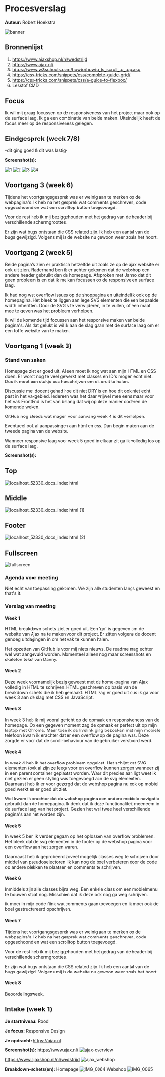# Procesverslag
**Auteur:** Robert Hoekstra

![banner](https://user-images.githubusercontent.com/45421908/91854183-a0af9380-ec63-11ea-9dc9-4cc821d9f7de.png)


## Bronnenlijst
1. https://www.ajaxshop.nl/nl/wedstrijd
2. https://www.ajax.nl/
3. https://www.w3schools.com/howto/howto_js_scroll_to_top.asp
4. https://css-tricks.com/snippets/css/complete-guide-grid/
5. https://css-tricks.com/snippets/css/a-guide-to-flexbox/
6. Lesstof CMD

## Focus
Ik wil mij graag focussen op de responsiveness van het project maar ook op de surface laag. Ik ga een combinatie van beide maken.
Uiteindelijk heeft de focus meer op de responsiveness gelegen.


## Eindgesprek (week 7/8)

-dit ging goed & dit was lastig-

**Screenshot(s):**


![1](https://user-images.githubusercontent.com/45421908/97118097-767cce00-1708-11eb-91d2-65838ec5e4f3.png)
![2](https://user-images.githubusercontent.com/45421908/97118100-7a105500-1708-11eb-8541-df279354faab.png)
![3](https://user-images.githubusercontent.com/45421908/97118103-7c72af00-1708-11eb-9b0d-f3aad75f97f1.png)
![4](https://user-images.githubusercontent.com/45421908/97118123-8bf1f800-1708-11eb-812e-c384371cb80c.png)





## Voortgang 3 (week 6)

Tijdens het voortgangsgesprek was er weinig aan te merken op de webpagina's.
Ik heb na het gesprek wat comments geschreven, code opgeschoond en wat een scrolltop button toegevoegd.

Voor de rest heb ik mij beziggehouden met het gedrag van de header bij verschillende schermgroottes.

Er zijn wat bugs ontstaan die CSS related zijn. Ik heb een aantal van de bugs gewijzigd. Volgens mij is de website nu gewoon weer zoals het hoort.




## Voortgang 2 (week 5)
Beide pagina's zien er praktisch hetzelfde uit zoals ze op de ajax website er ook uit zien.
Naderhand ben ik er achter gekomen dat de webshop een andere header gebruikt dan de homepage. Afsproken met Janno dat dit geen probleem is en dat ik me kan focussen op de responsive en surface laag.

Ik had nog wat overflow issues op de shoppagina en uiteindelijk ook op de homepagina. Het bleek te liggen aan lege SVG elementen die een bepaalde width inheritten. Door de SVG's te verwijderen, in te vullen, of een maat mee te geven was het probleem verholpen.

Ik wil de komende tijd focussen aan het responsive maken van beide pagina's. Als dat gelukt is wil ik aan de slag gaan met de surface laag om er een toffe website van te maken.



## Voortgang 1 (week 3)

### Stand van zaken
Homepage ziet er goed uit. Alleen moet ik nog wat aan mijn HTML en CSS doen. Er wordt nog te veel gewerkt met classes en ID's mogen echt niet. Dus ik moet een stukje css herschrijven om dit eruit te halen.

Discussie met docent gehad hoe dit niet DRY is en hoe dit ook niet echt past in het vakgebied. Iedereen was het daar vrijwel mee eens maar voor het vak FrontEnd is het van belang dat wij op deze manier coderen de komende weken.

GitHub nog steeds wat mager, voor aanvang week 4 is dit verholpen.

Eventueel ook al aanpassingen aan html en css. Dan begin maken aan de tweede pagina van de website.

Wanneer responsive laag voor week 5 goed in elkaar zit ga ik volledig los op de surface laag.

**Screenshot(s):**


## Top 
![localhost_52330_docs_index html](https://user-images.githubusercontent.com/45421908/93743344-3352ab00-fbf0-11ea-8a80-937d71984670.png)
## Middle
![localhost_52330_docs_index html (1)](https://user-images.githubusercontent.com/45421908/93743332-2c2b9d00-fbf0-11ea-9420-fb9ea815da6b.png)
## Footer
![localhost_52330_docs_index html (2)](https://user-images.githubusercontent.com/45421908/93743342-3352ab00-fbf0-11ea-94c1-4e53b7148e55.png)
## Fullscreen
![fullscreen](https://imgur.com/bGxPABa.png)




### Agenda voor meeting
Niet echt van toepassing gekomen. We zijn alle studenten langs geweest en that's it.

### Verslag van meeting

#### Week 1
HTML breakdown schets ziet er goed uit. Een 'go' is gegeven om de website van Ajax na te maken voor dit project. Er zitten volgens de docent genoeg uitdagingen in om het vak te kunnen halen.

Het opzetten van GitHub is voor mij niets nieuws. De readme mag echter wel wat aangevuld worden. Momenteel alleen nog maar screenshots en skeleton tekst van Danny.

#### Week 2
Deze week voornamelijk bezig geweest met de home-pagina van Ajax volledig in HTML te schrijven. HTML geschreven op basis van de breakdown schets die ik heb gemaakt.
HTML zag er goed uit dus ik ga voor week 3 aan de slag met CSS en JavaScript.

#### Week 3
In week 3 heb ik mij vooral gericht op de opmaak en responsiveness van de homepage.
Op een gegeven moment zag de opmaak er perfect uit op mijn laptop met Chrome.
Maar toen ik de livelink ging bezoeken met mijn mobiele telefoon kwam ik erachter dat er een overflow op de pagina was. Deze zorgde er voor dat de scroll-behaviour van de gebruiker verstoord werd. 

#### Week 4
In week 4 heb ik het overflow probleem opgelost. Het schijnt dat SVG elementen (ook al zijn ze leeg) voor en overflow kunnen zorgen wanneer zij in een parent container geplaatst worden. Waar dit precies aan ligt weet ik niet gezien er geen styling was toegevoegd aan de svg elementen. Daarnaast heb ik er voor gezorgd dat de webshop pagina nu ook op mobiel goed werkt en er goed uit ziet.

Wel kwam ik erachter dat de webshop pagina een andere mobiele navigatie gebruikt dan de homepagina. Ik denk dat ik deze functionaliteit meeneem in de surface laag van het project. Gezien het wel twee heel verschillende pagina's aan het worden zijn. 

#### Week 5
In week 5 ben ik verder gegaan op het oplossen van overflow problemen. Het bleek dat de svg elementen in de footer op de webshop pagina voor een overflow aan het zorgen waren.

Daarnaast heb ik geprobeerd zoveel mogelijk classes weg te schrijven door middel van pseudoselectoren. Ik kan nog de boel verbeteren door de code op andere plekken te plaatsen en comments te schrijven.

#### Week 6
Inmiddels zijn alle classes bijna weg. Een enkele class om een mobielmenu te bouwen staat nog. Misschien dat ik deze ook nog ga weg schrijven.

Ik moet in mijn code flink wat comments gaan toevoegen en ik moet ook de boel gestructureerd opschrijven.


#### Week 7

Tijdens het voortgangsgesprek was er weinig aan te merken op de webpagina's.
Ik heb na het gesprek wat comments geschreven, code opgeschoond en wat een scrolltop button toegevoegd.

Voor de rest heb ik mij beziggehouden met het gedrag van de header bij verschillende schermgroottes.

Er zijn wat bugs ontstaan die CSS related zijn. Ik heb een aantal van de bugs gewijzigd. Volgens mij is de website nu gewoon weer zoals het hoort.


#### Week 8
Beoordelingsweek.



## Intake (week 1)

**Je startniveau:** Rood

**Je focus:** Responsive Design

**Je opdracht:** https://ajax.nl

**Screenshot(s):**
https://www.ajax.nl/
![ajax-overview](https://user-images.githubusercontent.com/45421908/91839319-1f4e0600-ec4f-11ea-97f9-0aa0a9a75520.png)

https://www.ajaxshop.nl/nl/wedstrijd
![ajax_webshop](https://user-images.githubusercontent.com/45421908/91841490-c54f3f80-ec52-11ea-962c-d7eec6634637.png)




**Breakdown-schets(en):**
Homepage
![IMG_0064](https://user-images.githubusercontent.com/45421908/91853409-6ee9fd00-ec62-11ea-8ad4-b5f117522b3c.PNG)
Webshop
![IMG_0065](https://user-images.githubusercontent.com/45421908/91853401-6bef0c80-ec62-11ea-953c-70530259bca7.PNG)


